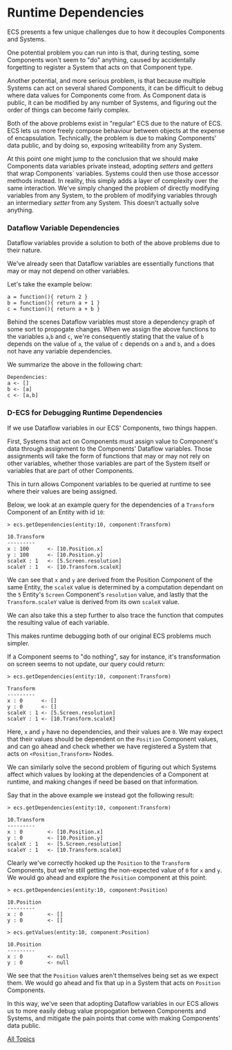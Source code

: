Runtime Dependencies
==

ECS presents a few unique challenges due to how it decouples Components and Systems.

One potential problem you can run into is that, during testing, some Components won't seem to "do" anything, caused by accidentally forgetting to register a System that acts on that Component type.

Another potential, and more serious problem, is that because multiple Systems can act on several shared Components, it can be difficult to debug where data values for Components come from. As Component data is public, it can be modified by any number of Systems, and figuring out the order of things can become fairly complex.

Both of the above problems exist in "regular" ECS due to the nature of ECS. ECS lets us more freely compose behaviour between objects at the expense of encapsulation. Technically, the problem is due to making Components' data public, and by doing so, exposing writeability from any System.

At this point one might jump to the conclusion that we should make Components data variables private instead, adopting *setters* and *getters* that wrap Components` variables. Systems could then use those accessor methods instead. In reality, this simply adds a layer of complexity over the same interaction. We've simply changed the problem of directly modifying variables from any System, to the problem of modifying variables through an intermediary *setter* from any System. This doesn't actually solve anything.


### Dataflow Variable Dependencies

Dataflow variables provide a solution to both of the above problems due to their nature.

We've already seen that Dataflow variables are essentially functions that may or may not depend on other variables.

Let's take the example below:

~~~
a = function(){ return 2 }
b = function(){ return a + 1 }
c = function(){ return a + b }
~~~

Behind the scenes Dataflow variables must store a dependency graph of some sort to propogate changes. When we assign the above functions to the variables `a`,`b` and `c`, we're consequently stating that the value of `b` depends on the value of `a`, the value of `c` depends on `a` and `b`, and `a` does not have any variable dependencies.

We summarize the above in the following chart:

~~~
Dependencies:
a <- []
b <- [a]
c <- [a,b]
~~~

### D-ECS for Debugging Runtime Dependencies

If we use Dataflow variables in our ECS' Components, two things happen.

First, Systems that act on Components must assign value to Component's data through assignment to the Components' Dataflow variables. Those assignments will take the form of functions that may or may not rely on other variables, whether those variables are part of the System itself or variables that are part of other Components.

This in turn allows Component variables to be queried at runtime to see where their values are being assigned.


Below, we look at an example query for the dependencies of a `Transform` Component of an Entity with id `10`:


~~~
> ecs.getDependencies(entity:10, component:Transform)

10.Transform
---------
x : 100      <- [10.Position.x]
y : 100      <- [10.Position.y]
scaleX : 1   <- [5.Screen.resolution]
scaleY : 1   <- [10.Transform.scaleX]
~~~


We can see that `x` and `y` are derived from the Position Component of the same Entity, the `scaleX` value is determined by a computation dependant on the `5` Entity's `Screen` Component's `resolution` value, and lastly that the `Transform.scaleY` value is derived from its own `scaleX` value. 

We can also take this a step further to also trace the function that computes the resulting value of each variable.

This makes runtime debugging both of our original ECS problems much simpler.

If a Component seems to "do nothing", say for instance, it's transformation on screen seems to not update, our query could return:

~~~
> ecs.getDependencies(entity:10, component:Transform)

Transform
---------
x : 0      <- []
y : 0      <- []
scaleX : 1 <- [5.Screen.resolution]
scaleY : 1 <- [10.Transform.scaleX]
~~~

Here, `x` and `y` have no dependencies, and their values are `0`. We may expect that their values should be dependent on the `Position` Component values, and can go ahead and check whether we have registered a System that acts on `<Position,Transform>` Nodes.

We can similarly solve the second problem of figuring out which Systems affect which values by looking at the dependencies of a Component at runtime, and making changes if need be based on that information.

Say that in the above example we instead got the following result:

~~~
> ecs.getDependencies(entity:10, component:Transform)

10.Transform
---------
x : 0        <- [10.Position.x]
y : 0        <- [10.Position.y]
scaleX : 1   <- [5.Screen.resolution]
scaleY : 1   <- [10.Transform.scaleX]
~~~

Clearly we've correctly hooked up the `Position` to the `Transform` Components, but we're still getting the non-expected value of `0` for `x` and `y`. We would go ahead and explore the `Position` component at this point.

~~~
> ecs.getDependencies(entity:10, component:Position)

10.Position
---------
x : 0        <- []
y : 0        <- []

> ecs.getValues(entity:10, component:Position)

10.Position
---------
x : 0        <- null
y : 0        <- null
~~~

We see that the `Position` values aren't themselves being set as we expect them. We would go ahead and fix that up in a System that acts on `Position` Components.

In this way, we've seen that adopting Dataflow variables in our ECS allows us to more easily debug value propogation between Components and Systems, and mitigate the pain points that come with making Components' data public.

[All Topics](https://github.com/dyarosla/D-ECS)
